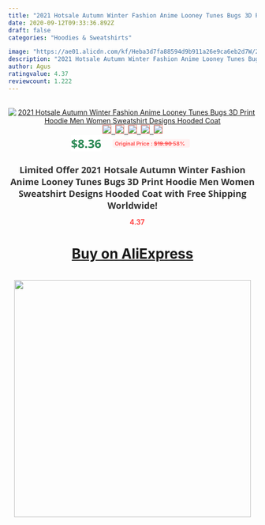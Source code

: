 ```yaml
---
title: "2021 Hotsale Autumn Winter Fashion Anime Looney Tunes Bugs 3D Print Hoodie Men Women Sweatshirt Designs Hooded Coat"
date: 2020-09-12T09:33:36.892Z
draft: false
categories: "Hoodies & Sweatshirts"

image: "https://ae01.alicdn.com/kf/Heba3d7fa88594d9b911a26e9ca6eb2d7W/2021-Hotsale-Autumn-Winter-Fashion-Anime-Looney-Tunes-Bugs-3D-Print-Hoodie-Men-Women-Sweatshirt-Designs.jpg"
description: "2021 Hotsale Autumn Winter Fashion Anime Looney Tunes Bugs 3D Print Hoodie Men Women Sweatshirt Designs Hooded Coat"
author: Agus
ratingvalue: 4.37
reviewcount: 1.222
---
```

<br>
<div style="text-align: center;">
<a href="https://s.click.aliexpress.com/e/_9wUttb" target="_blank" rel="nofollow noopener noreferrer"><img alt="2021 Hotsale Autumn Winter Fashion Anime Looney Tunes Bugs 3D Print Hoodie Men Women Sweatshirt Designs Hooded Coat" class="magnifier-image" src="https://ae01.alicdn.com/kf/Heba3d7fa88594d9b911a26e9ca6eb2d7W/2021-Hotsale-Autumn-Winter-Fashion-Anime-Looney-Tunes-Bugs-3D-Print-Hoodie-Men-Women-Sweatshirt-Designs.jpg_640x640.jpg">
<br>
<img style="border:1px solid salmon" src="https://ae01.alicdn.com/kf/Heba3d7fa88594d9b911a26e9ca6eb2d7W/2021-Hotsale-Autumn-Winter-Fashion-Anime-Looney-Tunes-Bugs-3D-Print-Hoodie-Men-Women-Sweatshirt-Designs.jpg_120x120.jpg">&nbsp;&nbsp;<img style="border:1px solid salmon" src="https://ae01.alicdn.com/kf/Ha52226b5013344f9a833d8ff4fb5cd7aG/2021-Hotsale-Autumn-Winter-Fashion-Anime-Looney-Tunes-Bugs-3D-Print-Hoodie-Men-Women-Sweatshirt-Designs.jpg_120x120.jpg">&nbsp;&nbsp;<img style="border:1px solid salmon" src="https://ae01.alicdn.com/kf/H57e402b5bc9d47b490d4990a9e549a79R/2021-Hotsale-Autumn-Winter-Fashion-Anime-Looney-Tunes-Bugs-3D-Print-Hoodie-Men-Women-Sweatshirt-Designs.jpg_120x120.jpg">&nbsp;&nbsp;<img style="border:1px solid salmon" src="https://ae01.alicdn.com/kf/Hb9d38cf918a049d98f6cf72408bb071dw/2021-Hotsale-Autumn-Winter-Fashion-Anime-Looney-Tunes-Bugs-3D-Print-Hoodie-Men-Women-Sweatshirt-Designs.jpg_120x120.jpg">&nbsp;&nbsp;<img style="border:1px solid salmon" src="https://ae01.alicdn.com/kf/Hcbf653d572924358bcf7aaf24635707cX/2021-Hotsale-Autumn-Winter-Fashion-Anime-Looney-Tunes-Bugs-3D-Print-Hoodie-Men-Women-Sweatshirt-Designs.jpg_120x120.jpg"></a></div><br0>
<div style="text-align: center;"><span style="background-color: white; border: 0px; box-sizing: border-box; color: seagreen; display: inline-block; font-family: &quot;open sans&quot; , &quot;arial&quot; , &quot;helvetica&quot; , sans-serif , &quot;heiti&quot;; font-size: 24px; font-stretch: inherit; font-weight: 700; line-height: inherit; margin: 0px 10px 0px 0px; padding: 0px; vertical-align: middle;">$8.36 </span>
<span style="background: rgb(255 , 241 , 241); border-radius: 3px; border: 0px; box-sizing: border-box; color: #ff4747; display: inline-block; font-family: inherit; font-size: 12px; font-stretch: inherit; font-style: inherit; font-variant: inherit; font-weight: 600; line-height: inherit; margin: 0px; padding: 2px 5px; transform: scale(0.9); vertical-align: middle;">Original Price : <b style="text-decoration: line-through;">$19.90 </b> 58%&nbsp;&nbsp;</span></div>
<h1 style="color: #333333; display: inline-block; font-family: &quot;open sans&quot; , &quot;arial&quot; , &quot;helvetica&quot; , sans-serif , &quot;heiti&quot;; font-size: 18px; font-stretch: inherit; font-weight: 700; text-align: center;">Limited Offer 2021 Hotsale Autumn Winter Fashion Anime Looney Tunes Bugs 3D Print Hoodie Men Women Sweatshirt Designs Hooded Coat with Free Shipping Worldwide!</h1>
<div style="color: #ff4747; text-align: center;">
<img src="https://4.bp.blogspot.com/-M0ZcTcb-5uY/XleCXlxnR4I/AAAAAAAAAEc/OrjgMkXV1oMQFaCRZj5HQwOCBcu3w1FegCPcBGAYYCw/s1600/star.png" style="height: 15px;">&nbsp;<b>4.37</b></div>
<div class="button_cont" align="center"><a class="buynow_a" href="https://s.click.aliexpress.com/e/_9wUttb" target="_blank" rel="nofollow noopener noreferrer"><H1>Buy on AliExpress</H1></a></div><br>
<div class="separator" style="clear: both; text-align: center;">
<img src="https://lh3.googleusercontent.com/-pTy5HemUv9M/XlePHvY0dAI/AAAAAAAAAE4/0nX5iRUoIWY8eMW9Dpxeirr157OZliDIgCLcBGAsYHQ/s1600/badge.gif" width="480">
</div>
